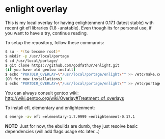 enlight overlay
===============

This is my local overlay for having enlightenment 0.17.1 (latest stable) with 
recent git efl libraries (1.8 -unstable). Even though its for personal use, if
you want to have a try, continue reading.

To setup the repository, follow these commands:
```bash
$ su - *(to become root)*
$ mkdir -p /usr/local/portage
$ cd /usr/local/portage/
$ git clone https://github.com/godfath3r/enlight.git
(if you have old gentoo install)
$ echo "PORTDIR_OVERLAY=\"/usr/local/portage/enlight\"" >> /etc/make.conf 
(OR for new installations)
$ echo "PORTDIR_OVERLAY=\"/usr/local/portage/enlight\"" >> /etc/portage/make.conf 
```
You can always consult gentoo wiki:
http://wiki.gentoo.org/wiki/Overlay#Treatment_of_overlays

To install efl, elementary and enlightenment:
```bash
$ emerge -av efl =elementary-1.7.9999 =enlightenment-0.17.1
```

**NOTE:**
Just for now, the ebuilds are dumb, they just resolve basic dependencies 
(will add flags usage etc later...)

